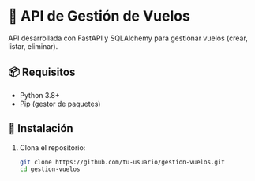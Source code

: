 # 🛫 API de Gestión de Vuelos

API desarrollada con FastAPI y SQLAlchemy para gestionar vuelos (crear, listar, eliminar).

## 📦 Requisitos
- Python 3.8+
- Pip (gestor de paquetes)

## 🚀 Instalación
1. Clona el repositorio:
   ```bash
   git clone https://github.com/tu-usuario/gestion-vuelos.git
   cd gestion-vuelos